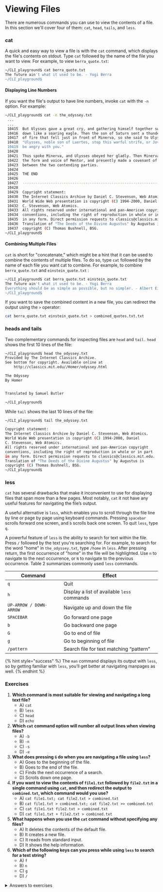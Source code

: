 # Viewing Files

There are numerous commands you can use to view the contents of a file. In this section we'll cover four of them: `cat`, `head`, `tails`, and `less`.&#x20;

### cat

A quick and easy way to view a file is with the `cat` command, which displays the file's contents on stdout. Type `cat` followed by the name of the file you want to view. For example, to view `berra_quote.txt`:

```bash
~/CLI_playground$ cat berra_quote.txt
The future ain't what it used to be. - Yogi Berra
~/CLI_playground$
```

#### **Displaying Line Numbers**

If you want the file's output to have line numbers, invoke `cat` with the `-n` option. For example:

```bash
~/CLI_playground$ cat -n the_odyssey.txt
 ...
 ...
 10415	But Ulysses gave a great cry, and gathering himself together swooped
 10416	down like a soaring eagle. Then the son of Saturn sent a thunderbolt
 10417	of fire that fell just in front of Minerva, so she said to Ulysses,
 10418	"Ulysses, noble son of Laertes, stop this warful strife, or Jove will
 10419	be angry with you." 
 10420	
 10421	Thus spoke Minerva, and Ulysses obeyed her gladly. Then Minerva assumed
 10422	the form and voice of Mentor, and presently made a covenant of peace
 10423	between the two contending parties. 
 10424	
 10425	THE END
 10426	
 10427	----------------------------------------------------------------------
 10428	
 10429	Copyright statement:
 10430	The Internet Classics Archive by Daniel C. Stevenson, Web Atomics.
 10431	World Wide Web presentation is copyright (C) 1994-2000, Daniel
 10432	C. Stevenson, Web Atomics.
 10433	All rights reserved under international and pan-American copyright
 10434	conventions, including the right of reproduction in whole or in part
 10435	in any form. Direct permission requests to classics@classics.mit.edu.
 10436	Translation of "The Deeds of the Divine Augustus" by Augustus is
 10437	copyright (C) Thomas Bushnell, BSG.
~/CLI_playground$
```

#### **Combining Multiple Files**

`cat` is short for "concatenate," which might be a hint that it can be used to combine the contents of multiple files. To do so, type `cat` followed by the name of each file you want cat to combine. For example, to combine `berra_quote.txt` and `einstein_quote.txt` :

```bash
~/CLI_playground$ cat berra_quote.txt einstein_quote.txt
The future ain't what it used to be. - Yogi Berra
Everything should be as simple as possible, but no simpler. - Albert Einstein
~/CLI_playground$
```

If you want to save the combined content in a new file, you can redirect the output using the `>` operator:&#x20;

```bash
cat berra_quote.txt einstein_quote.txt > combined_quotes.txt.txt
```

### heads and tails

Two complementary commands for inspecting files are `head` and `tail.` `head` shows the first 10 lines of the file:

```bash
~/CLI_playground$ head the_odyssey.txt 
Provided by The Internet Classics Archive.
See bottom for copyright. Available online at
    http://classics.mit.edu//Homer/odyssey.html

The Odyssey
By Homer


Translated by Samuel Butler

~/CLI_playground$ 
```

While `tail` shows the last 10 lines of the file:

```bash
~/CLI_playground$ tail the_odyssey.txt 

Copyright statement:
The Internet Classics Archive by Daniel C. Stevenson, Web Atomics.
World Wide Web presentation is copyright (C) 1994-2000, Daniel
C. Stevenson, Web Atomics.
All rights reserved under international and pan-American copyright
conventions, including the right of reproduction in whole or in part
in any form. Direct permission requests to classics@classics.mit.edu.
Translation of "The Deeds of the Divine Augustus" by Augustus is
copyright (C) Thomas Bushnell, BSG.
~/CLI_playground$
```

### less

`cat` has several drawbacks that make it inconvenient to use for displaying files that span more than a few pages. Most notably, `cat` it not have any useful features for navigating the file’s output.&#x20;

A useful alternative is `less`, which enables you to scroll through the file line by line or page by page using keyboard commands. Pressing `spacebar` scrolls forward one screen, and `b` scrolls back one screen. To quit `less`, type `q`.

A powerful feature of `less` is the ability to search for text within the file. Press `/` followed by the text you're searching for. For example, to search for the word "home" in `the_odyssey.txt`, type `/home` in `less`. After pressing return, the first occurrence of "home" in the file will be highlighted. Use `n` to navigate to the next occurrence, or `N` to navigate to the previous occurrence. Table 2 summarizes commonly used `less` commands.

| Command                 | Effect                                      |
| ----------------------- | ------------------------------------------- |
| `q`                     | Quit                                        |
| `h`                     | Display a list of available `less` commands |
| `UP-ARROW / DOWN-ARROW` | Navigate up and down the file               |
| `SPACEBAR`              | Go forward one page                         |
| `b`                     | Go backward one page                        |
| `G`                     | Go to end of file                           |
| `g`                     | Go to beginning of file                     |
| `/pattern`              | Search file for text matching “pattern”     |

{% hint style="success" %}
The `man` command displays its output with `less`, so by getting familiar with `less`, you’ll get better at navigating manpages as well.
{% endhint %}

### Exercises

1. **Which command is most suitable for viewing and navigating a long text file?**
   * A) `cat`
   * B) `less`
   * C) `head`
   * D) `echo`
2. **Which `cat` command option will number all output lines when viewing files?**
   * A) `-b`
   * B) `-n`
   * C) `-s`
   * D) `-e`
3. **What does pressing `G` do when you are navigating a file using `less`?**
   * A) Goes to the beginning of the file.
   * B) Goes to the end of the file.
   * C) Finds the next occurrence of a search.
   * D) Scrolls down one page.
4. **If you want to view the contents of `file1.txt` followed by `file2.txt` in a single command using `cat`, and then redirect the output to `combined.txt`, which command would you use?**
   * A) `cat file1.txt; cat file2.txt > combined.txt`
   * B) `cat file1.txt > combined.txt; cat file2.txt >> combined.txt`
   * C) `cat file1.txt file2.txt > combined.txt`
   * D) `cat file1.txt + file2.txt > combined.txt`
5. **What happens when you use the `cat` command without specifying any files?**
   * A) It deletes the contents of the default file.
   * B) It creates a new file.
   * C) It reads from standard input.
   * D) It shows the help information.
6. **Which of the following keys can you press while using `less` to search for a text string?**
   * A) `f`
   * B) `n`
   * C) `g`
   * D) `/`

<details>

<summary>Answers to exercises</summary>

1. B
2. B
3. B
4. C
5. C
6. D

</details>
